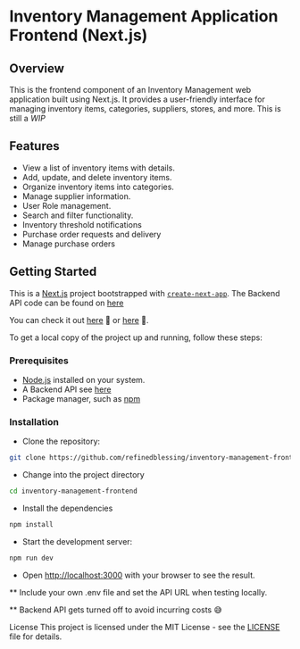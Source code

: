 # Inventory Management Application Frontend (Next.js)

## Overview

This is the frontend component of an Inventory Management web application built using Next.js. It provides a user-friendly interface for managing inventory items, categories, suppliers, stores, and more. This is still a _WIP_

## Features

- View a list of inventory items with details.
- Add, update, and delete inventory items.
- Organize inventory items into categories.
- Manage supplier information.
- User Role management.
- Search and filter functionality.
- Inventory threshold notifications
- Purchase order requests and delivery
- Manage purchase orders

## Getting Started

This is a [Next.js](https://nextjs.org/) project bootstrapped with [`create-next-app`](https://github.com/vercel/next.js/tree/canary/packages/create-next-app). The Backend API code can be found on [here](https://github.com/refinedblessing/inventory-management)

You can check it out [here](https://inventory-management-frontend-liart.vercel.app/) 👀 or [here](https://refinedblessing.github.io/inventory-management-frontend/) 👀.

To get a local copy of the project up and running, follow these steps:

### Prerequisites

- [Node.js](https://nodejs.org/) installed on your system.
- A Backend API see [here](https://github.com/refinedblessing/inventory-management)
- Package manager, such as [npm](https://www.npmjs.com/)

### Installation

- Clone the repository:

```bash
git clone https://github.com/refinedblessing/inventory-management-frontend.git
```

- Change into the project directory

```bash
cd inventory-management-frontend
```

- Install the dependencies

```bash
npm install
```

- Start the development server:

```bash
npm run dev
```

- Open [http://localhost:3000](http://localhost:3000) with your browser to see the result.

\*\* Include your own .env file and set the API URL when testing locally.

\*\* Backend API gets turned off to avoid incurring costs 😅

License
This project is licensed under the MIT License - see the [LICENSE](https://chat.openai.com/c/LICENSE) file for details.
